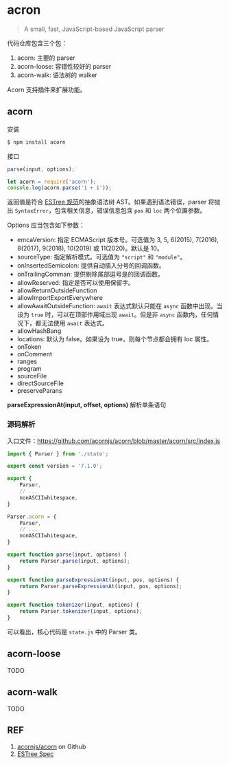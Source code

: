 # acron

> A small, fast, JavaScript-based JavaScript parser

代码仓库包含三个包：

1. acorn: 主要的 parser
1. acorn-loose: 容错性较好的 parser
1. acorn-walk: 语法树的 walker

Acorn 支持插件来扩展功能。

## acorn

安装

```sh
$ npm install acorn
```

接口

```js
parse(input, options);

let acorn = require('acorn');
console.log(acorn.parse('1 + 1'));
```

返回值是符合 [ESTree 规范][3]的抽象语法树 AST。如果遇到语法错误，parser 将抛出 `SyntaxError`，包含相关信息，错误信息包含 `pos` 和 `loc` 两个位置参数。

Options 应当包含如下参数：

- emcaVersion: 指定 ECMAScript 版本号。可选值为 3, 5, 6(2015), 7(2016), 8(2017), 9(2018), 10(2019) 或 11(2020)。默认是 10。
- sourceType: 指定解析模式。可选值为 `"script"` 和 `"module"`。
- onInsertedSemicolon: 提供自动插入分号的回调函数。
- onTrailingComman: 提供剔除尾部逗号是的回调函数。
- allowReserved: 指定是否可以使用保留字。
- allowReturnOutsideFunction
- allowImportExportEverywhere
- allowAwaitOutsideFunction: `await` 表达式默认只能在 `async` 函数中出现。当设为 `true` 时，可以在顶部作用域出现 `await`。但是非 `async` 函数内，任何情况下，都无法使用 `await` 表达式。
- allowHashBang
- locations: 默认为 false。如果设为 true，则每个节点都会拥有 loc 属性。
- onToken
- onComment
- ranges
- program
- sourceFile
- directSourceFile
- preserveParans

**parseExpressionAt(input, offset, options)** 解析单条语句

### 源码解析

入口文件：https://github.com/acornjs/acorn/blob/master/acorn/src/index.js

```js
import { Parser } from './state';

export const version = '7.1.0';

export {
    Parser,
    // ...
    nonASCIIwhitespace,
}

Parser.acorn = {
    Parser,
    // ...
    nonASCIIwhitespace,
}

export function parse(input, options) {
    return Parser.parse(input, options);
}

export function parseExpressionAt(input, pos, options) {
    return Parser.parseExpressionAt(input, pos, options);
}

export function tokenizer(input, options) {
    return Parser.tokenizer(input, options);
}
```

可以看出，核心代码是 `state.js` 中的 Parser 类。



## acorn-loose

TODO

## acorn-walk

TODO

## REF

1. [acornjs/acorn][1] on Github
1. [ESTree Spec][3]

[1]: https://github.com/acornjs/acorn
[2]: https://github.com/acornjs/acorn/tree/master/acorn "acornjs/acorn"
[3]: https://github.com/estree/estree "ESTree Spec"